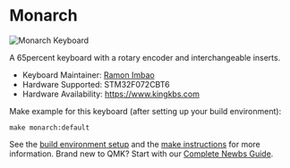 # Monarch

![Monarch Keyboard](https://i.imgur.com/3nnybLkh.jpg)

A 65percent keyboard with a rotary encoder and interchangeable inserts.

* Keyboard Maintainer: [Ramon Imbao](https://github.com/ramonimbao)
* Hardware Supported: STM32F072CBT6
* Hardware Availability: https://www.kingkbs.com

Make example for this keyboard (after setting up your build environment):

    make monarch:default

See the [build environment setup](https://docs.qmk.fm/#/getting_started_build_tools) and the [make instructions](https://docs.qmk.fm/#/getting_started_make_guide) for more information. Brand new to QMK? Start with our [Complete Newbs Guide](https://docs.qmk.fm/#/newbs).
